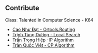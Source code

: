 
## Contribute
Class: Talented in Computer Science - K64
+ [Cao Như Đạt - Ortools.Routing](https://github.com/lquochieu/ToiUuLapKeHoach.Detai13.ChinesePostman/tree/cnd)
+ [Trịnh Tùng Dương - Local Search](https://github.com/lquochieu/ToiUuLapKeHoach.Detai13.ChinesePostman/tree/trinhtungduong)
+ [Trần Trọng Hiệp -IP Algorithm](https://github.com/lquochieu/ToiUuLapKeHoach.Detai13.ChinesePostman/tree/hieptran)
+ [Trần Quốc Việt - CP Algorithm](https://github.com/lquochieu/ToiUuLapKeHoach.Detai13.ChinesePostman/tree/CP)
